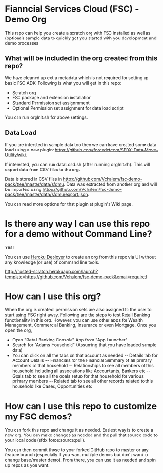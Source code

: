 # Fianncial Services Cloud (FSC) - Demo Org
This repo can help you create a scratch org with FSC installed as well as (optional) sample data to quickly get you started with you development and demo processes

## What will be included in the org created from this repo?

We have cleaned up extra metadata which is not required for setting up basic FSC ADK. Following is what you will get in this repo:
- Scratch org
- FSC package and extension installation
- Standard Permission set assignmment
- Optional Permission set assignment for data load script

You can run orgInit.sh for above settings. 

## Data Load

If you are intersted in sample data too then we can have created some data load using a new plugin: https://github.com/forcedotcom/SFDX-Data-Move-Utility/wiki.

If interested, you can run dataLoad.sh (after running orgInit.sh). This will export data from CSV files to the org.

Data is stored in CSV files in https://github.com/Vchalem/fsc-demo-pack/tree/master/data/sfdmu. Data was extracted from another org and will be imported using https://github.com/Vchalem/fsc-demo-pack/tree/master/data/sfdmu/export.json.

You can read more options for that plugin at plugin's Wiki page.

# Is there any way I can use this repo for a demo without Command Line?
Yes!

You can use [Heroku Deployer](https://github.com/mshanemc/deploy-to-sfdx) to create an org from this repo via UI without any knowledge (or use) of command line tools. 

http://hosted-scratch.herokuapp.com/launch?template=https://github.com/Vchalem/fsc-demo-pack&email=required


# How can I use this org?
When the org is created, permission sets are also assigned to the user to start using FSC right away. Following are the steps to test Retail Banking functionality in this org. However, you can use other apps for Wealth Management, Commercial Banking, Insurance or even Mortgage. Once you open the org, 

- Open "Retail Banking Console" App from "App Launcher"
- Search for "Adams Household" (Assuming that you have loaded sample data)
- You can click on all the tabs on that account as needed
-- Details tab for Account Details
-- Financials for the Financial Summary of all primary members of that household
-- Relationships to see all members of this household including all associations like Accountants, Bankers etc
-- Goals tab to see all the goals setup for that household for various primary members
-- Related tab to see all other records related to this household like Cases, Opportunities etc


# How can I use this repo to customize my FSC demos?
You can fork this repo and change it as needed. Easiest way is to create a new org. You can make changes as needed and the pull that source code to your local code (sfdx force:source:pull).

You can then commit those to your forked GitHub repo to master or any feature branch (especially if you want multiple demos but don't want to change base/master demo). From there, you can use it as needed and spin up repos as you want.
